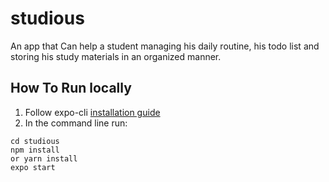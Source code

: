 # studious

An app that Can help a student managing his daily routine, his todo list and storing his study materials in an organized manner.

## How To Run locally

1. Follow expo-cli [installation guide](https://docs.expo.io/versions/v36.0.0/get-started/installation/)
2. In the command line run:

```
cd studious
npm install
or yarn install
expo start
```
